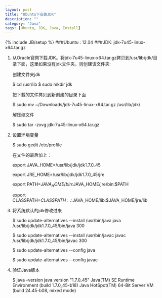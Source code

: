 ```yaml
---
layout: post
title: "Ubuntu下安装JDK"
description: ""
category: "Java"
tags: [Ubuntu, JDK, Java, Install]
---
```

{% include JB/setup %}
###Ubuntu : 12.04
###JDK: jdk-7u45-linux-x64.tar.gz

1. 从Oracle官网下载JDK。将jdk-7u45-linux-x64.tar.gz拷贝到/usr/lib/jdk/目录下面，这里如果没有jdk文件夹，则创建该文件夹:

   <!-- more -->

   创建文件夹jdk

    $ cd /usr/lib
    $ sudo mkdir jdk

   把下载的文件拷贝到新创建的目录下面

    $ sudo mv  ~/Downloads/jdk-7u45-linux-x64.tar.gz  /usr/lib/jdk/

   解压缩文件

    $ sudo tar -zxvg jdk-7u45-linux-x64.tar.gz

2. 设置环境变量

    $ sudo gedit /etc/profile

   在文件的最后加上：

    export JAVA_HOME=/usr/lib/jdk/jdk1.7.0_45

    export JRE_HOME=/usr/lib/jdk/jdk1.7.0_45/jre

    export PATH=$JAVA_HOME/bin:$JAVA_HOME/jre/bin:$PATH

    export CLASSPATH=$CLASSPATH:.:$JAVA_HOME/lib:$JAVA_HOME/jre/lib

3. 将系统默认的jdk修改过来

    $ sudo update-alternatives --install /usr/bin/java java /usr/lib/jdk/jdk1.7.0_45/bin/java 300

    $ sudo update-alternatives --install /usr/bin/javac javac /usr/lib/jdk/jdk1.7.0_45/bin/javac 300

    $ sudo update-alternatives --config java
    
    $ sudo update-alternatives --config javac

4. 验证Java版本

    $ java -version
    java version "1.7.0_45"
    Java(TM) SE Runtime Environment (build 1.7.0_45-b18)
    Java HotSpot(TM) 64-Bit Server VM (build 24.45-b08, mixed mode)
